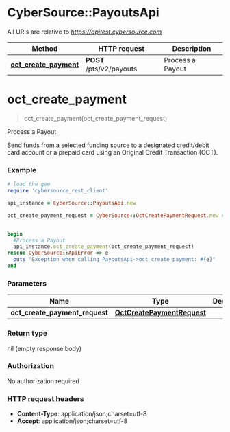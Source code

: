 # CyberSource::PayoutsApi

All URIs are relative to *https://apitest.cybersource.com*

Method | HTTP request | Description
------------- | ------------- | -------------
[**oct_create_payment**](PayoutsApi.md#oct_create_payment) | **POST** /pts/v2/payouts | Process a Payout


# **oct_create_payment**
> oct_create_payment(oct_create_payment_request)

Process a Payout

Send funds from a selected funding source to a designated credit/debit card account or a prepaid card using an Original Credit Transaction (OCT). 

### Example
```ruby
# load the gem
require 'cybersource_rest_client'

api_instance = CyberSource::PayoutsApi.new

oct_create_payment_request = CyberSource::OctCreatePaymentRequest.new # OctCreatePaymentRequest | 


begin
  #Process a Payout
  api_instance.oct_create_payment(oct_create_payment_request)
rescue CyberSource::ApiError => e
  puts "Exception when calling PayoutsApi->oct_create_payment: #{e}"
end
```

### Parameters

Name | Type | Description  | Notes
------------- | ------------- | ------------- | -------------
 **oct_create_payment_request** | [**OctCreatePaymentRequest**](OctCreatePaymentRequest.md)|  | 

### Return type

nil (empty response body)

### Authorization

No authorization required

### HTTP request headers

 - **Content-Type**: application/json;charset=utf-8
 - **Accept**: application/json;charset=utf-8




